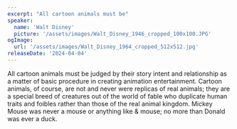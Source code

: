 ```yaml
---
excerpt: "All cartoon animals must be"
speaker:
  name: 'Walt Disney'
  picture: '/assets/images/Walt_Disney_1946_cropped_100x100.JPG'
ogImage:
  url: '/assets/images/Walt_Disney_1964_cropped_512x512.jpg'
releaseDate: '2024-04-04'
---
```


All cartoon animals must be judged by their story intent and relationship as a matter of basic procedure in creating animation entertainment. Cartoon animals, of course, are not and never were replicas of real animals; they are a special breed of creatures out of the world of fable who duplicate human traits and foibles rather than those of the real animal kingdom. Mickey Mouse was never a mouse or anything like & mouse; no more than Donald was ever a duck.
